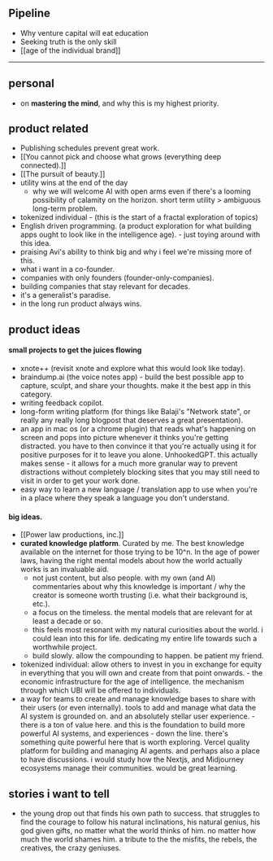 ## Pipeline
- Why venture capital will eat education
- Seeking truth is the only skill
- [[age of the individual brand]]

---
## personal
- on **mastering the mind**, and why this is my highest priority.
## product related
- Publishing schedules prevent great work.
- [[You cannot pick and choose what grows (everything deep connected).]]
- [[The pursuit of beauty.]]
- utility wins at the end of the day
	- why we will welcome AI with open arms even if there's a looming possibility of calamity on the horizon. short term utility > ambiguous long-term problem.
- tokenized individual - (this is the start of a fractal exploration of topics)
- English driven programming. (a product exploration for what building apps ought to look like in the intelligence age). - just toying around with this idea.
- praising Avi's ability to think big and why i feel we're missing more of this.
- what i want in a co-founder.
- companies with only founders (founder-only-companies).
- building companies that stay relevant for decades.
- it's a generalist's paradise.
- in the long run product always wins.
## product ideas
#### small projects to get the juices flowing
- xnote++ (revisit xnote and explore what this would look like today).
- braindump.ai (the voice notes app) - build the best possible app to capture, sculpt, and share your thoughts. make it the best app in this category.
- writing feedback copilot.
- long-form writing platform (for things like Balaji's "Network state", or really any really long blogpost that deserves a great presentation).
- an app in mac os (or a chrome plugin) that reads what's happening on screen and pops into picture whenever it thinks you're getting distracted. you have to then convince it that you're actually using it for positive purposes for it to leave you alone. UnhookedGPT. this actually makes sense - it allows for a much more granular way to prevent distractions without completely blocking sites that you may still need to visit in order to get your work done.
- easy way to learn a new language / translation app to use when you're in a place where they speak a language you don't understand.
#### big ideas.
- [[Power law productions, inc.]]
- **curated knowledge platform**. Curated by me. The best knowledge available on the internet for those trying to be 10^n. In the age of power laws, having the right mental models about how the world actually works is an invaluable aid.
	- not just content, but also people. with my own (and AI) commentaries about why this knowledge is important / why the creator is someone worth trusting (i.e. what their background is, etc.).
	- a focus on the timeless. the mental models that are relevant for at least a decade or so.
	- this feels most resonant with my natural curiosities about the world. i could lean into this for life. dedicating my entire life towards such a worthwhile project.
	- build slowly. allow the compounding to happen. be patient my friend.
- tokenized individual: allow others to invest in you in exchange for equity in everything that you will own and create from that point onwards. - the economic infrastructure for the age of intelligence. the mechanism through which UBI will be offered to individuals.
- a way for teams to create and manage knowledge bases to share with their users (or even internally). tools to add and manage what data the AI system is grounded on. and an absolutely stellar user experience. - there is a ton of value here. and this is the foundation to build more powerful AI systems, and experiences - down the line. there's something quite powerful here that is worth exploring. Vercel quality platform for building and managing AI agents. and perhaps also a place to have discussions. i would study how the Nextjs, and Midjourney ecosystems manage their communities. would be great learning.
## stories i want to tell
- the young drop out that finds his own path to success. that struggles to find the courage to follow his natural inclinations, his natural genius, his god given gifts, no matter what the world thinks of him. no matter how much the world shames him. a tribute to the the misfits, the rebels, the creatives, the crazy geniuses.